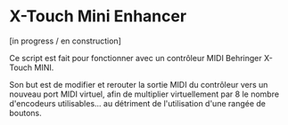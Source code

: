 # X-Touch Mini Enhancer

[in progress / en construction]

Ce script est fait pour fonctionner avec un contrôleur MIDI Behringer X-Touch MINI.

Son but est de modifier et rerouter la sortie MIDI du contrôleur vers un nouveau port MIDI virtuel, afin de multiplier virtuellement par 8 le nombre d'encodeurs utilisables... au détriment de l'utilisation d'une rangée de boutons.
